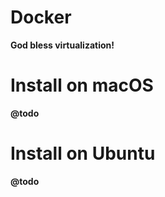 # Docker

**God bless virtualization!** 

# Install on macOS

**@todo**

# Install on Ubuntu

**@todo**